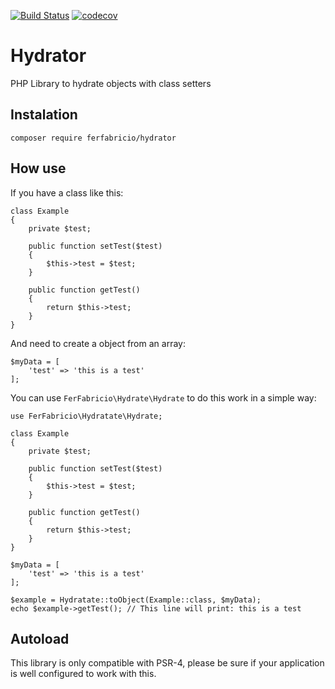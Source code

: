 [![Build Status](https://travis-ci.org/ferfabricio/hydrator.svg?branch=master)](https://travis-ci.org/ferfabricio/hydrator) [![codecov](https://codecov.io/gh/ferfabricio/hydrator/branch/master/graph/badge.svg)](https://codecov.io/gh/ferfabricio/hydrator)

# Hydrator

PHP Library to hydrate objects with class setters

## Instalation

```
composer require ferfabricio/hydrator
```

## How use

If you have a class like this:

```
class Example
{
    private $test;

    public function setTest($test)
    {
        $this->test = $test;
    }

    public function getTest()
    {
        return $this->test;
    }
}
```

And need to create a object from an array:

```
$myData = [
    'test' => 'this is a test'
];
```

You can use `FerFabricio\Hydrate\Hydrate` to do this work in a simple way:

```
use FerFabricio\Hydratate\Hydrate;

class Example
{
    private $test;

    public function setTest($test)
    {
        $this->test = $test;
    }

    public function getTest()
    {
        return $this->test;
    }
}

$myData = [
    'test' => 'this is a test'
];

$example = Hydratate::toObject(Example::class, $myData);
echo $example->getTest(); // This line will print: this is a test
```


## Autoload

This library is only compatible with PSR-4, please be sure if your application is well configured to work with this.
